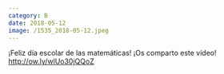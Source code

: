 ```yaml
--- 
category: B 
date: 2018-05-12 
image: /1535_2018-05-12.jpeg 
--- 
```


¡Feliz día escolar de las matemáticas! ¡Os comparto este vídeo! http://ow.ly/wlUo30jQQoZ